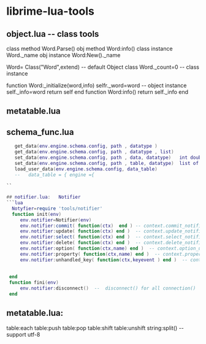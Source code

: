 # librime-lua-tools

## object.lua -- class tools
class method    Word.Parse()
obj method      Word:info()
class instance  Word._name
obj instance    Word:New()._name


Word= Class("Word",extend)  -- default  Object class
Word._count=0 -- class instance

function Word:_initialize(word,info)
	selfr._word=word -- object instance
	self._info=word 
	return self
end
function Word:info()
	return self._info
end 





## metatable.lua
## schema_func.lua
   ```lua
      get_data(env.engine.schema.config, path , datatype )   
      get_data(env.engine.schema.config, path , datatype , list)   
	  set_data(env.engine.schema.config, path , data, datatype)   int double string 
	  set_data(env.engine.schema.config, path , table, datatype)  list of datatype
	  load_user_data(env.engine.schema.config, data_table)
	  --   data_table = { engine ={ 
	  
   ``

## notifier.lua:   Notifier 
  ```lua
     Notyfier=require 'tools/notifier'
	 function init(env)
	 	env.notifier=Notifier(env)
		env.notifier:commit( function(ctx)  end ) -- context.commit_notifier:connect(func)
		env.notifier:update( function(ctx) end )  -- context.update_notifier:connect(func) 
		env.notifier:select( function(ctx) end )  -- context.select_notifier:connect(func)
		env.notifier:delete( function(ctx) end )  -- context.delete_notifier:connect(func)
		env.notifier:option( function(ctx,name) end )  -- context.option_update_notifier:connect(func)
		env.notifier:property( function(ctx,name) end )  -- context.property_update_notifier:connect(func)
		env.notifier:unhandled_key( function(ctx,keyevent ) end )  -- context.unhandled_key_notifier:connect(func)
		
		
	end 
	function fini(env)
	    env.notifier:disconnect()  --  disconnect() for all connection() 
	end
``` 
## metatable.lua:  
table:each
table:push
table:pop
table:shift
table:unshift
string:split()  -- support utf-8

	 


